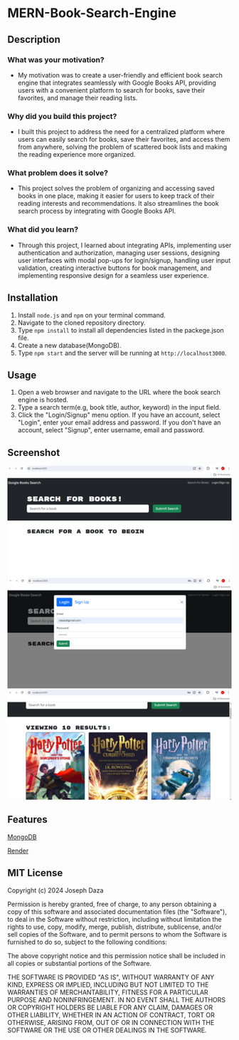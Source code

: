 # MERN-Book-Search-Engine

## Description

### What was your motivation?
- My motivation was to create a user-friendly and efficient book search engine that integrates seamlessly with Google Books API, providing users with a convenient platform to search for books, save their favorites, and manage their reading lists.

### Why did you build this project? 
- I built this project to address the need for a centralized platform where users can easily search for books, save their favorites, and access them from anywhere, solving the problem of scattered book lists and making the reading experience more organized.

### What problem does it solve?
- This project solves the problem of organizing and accessing saved books in one place, making it easier for users to keep track of their reading interests and recommendations. It also streamlines the book search process by integrating with Google Books API.

### What did you learn?
- Through this project, I learned about integrating APIs, implementing user authentication and authorization, managing user sessions, designing user interfaces with modal pop-ups for login/signup, handling user input validation, creating interactive buttons for book management, and implementing responsive design for a seamless user experience.

## Installation

1. Install `node.js` and `npm` on your terminal command.
2. Navigate to the cloned repository directory.
3. Type `npm install` to install all dependencies listed in the packege.json file.
4. Create a new database(MongoDB).
5. Type `npm start` and the server will be running at `http://localhost3000`.

## Usage

1. Open a web browser and navigate to the URL where the book search engine is hosted.
2. Type a search term(e.g, book title, author, keyword) in the input field.
3. Click the "Login/Signup" menu option. If you have an account, select "Login", enter your email address and password. If you don't have an account, select "Signup", enter username, email and password.

## Screenshot

    
![alt text](Assets/Screenshot00.png)
![](Assets/Screenshot01.png)
![](Assets/Screenshot02.png)


## Features

<a href="https://www.mongodb.com/">MongoDB</a>

<a href="https://render.com/">Render</a>

## MIT License

Copyright (c) 2024 Joseph Daza

Permission is hereby granted, free of charge, to any person obtaining a copy
of this software and associated documentation files (the "Software"), to deal
in the Software without restriction, including without limitation the rights
to use, copy, modify, merge, publish, distribute, sublicense, and/or sell
copies of the Software, and to permit persons to whom the Software is
furnished to do so, subject to the following conditions:

The above copyright notice and this permission notice shall be included in all
copies or substantial portions of the Software.

THE SOFTWARE IS PROVIDED "AS IS", WITHOUT WARRANTY OF ANY KIND, EXPRESS OR
IMPLIED, INCLUDING BUT NOT LIMITED TO THE WARRANTIES OF MERCHANTABILITY,
FITNESS FOR A PARTICULAR PURPOSE AND NONINFRINGEMENT. IN NO EVENT SHALL THE
AUTHORS OR COPYRIGHT HOLDERS BE LIABLE FOR ANY CLAIM, DAMAGES OR OTHER
LIABILITY, WHETHER IN AN ACTION OF CONTRACT, TORT OR OTHERWISE, ARISING FROM,
OUT OF OR IN CONNECTION WITH THE SOFTWARE OR THE USE OR OTHER DEALINGS IN THE
SOFTWARE.


